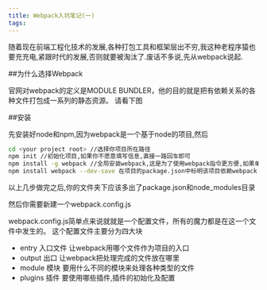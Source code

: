 ```yaml
---
title: Webpack入坑笔记(一)
tags:
---
```

随着现在前端工程化技术的发展,各种打包工具和框架层出不穷,我这种老程序猿也要充充电,紧跟时代的发展,否则就要被淘汰了.废话不多说,先从webpack说起.

##为什么选择Webpack

官网对webpack的定义是MODULE BUNDLER，他的目的就是把有依赖关系的各种文件打包成一系列的静态资源。 请看下图

[alt]: https://pic2.zhimg.com/55fb7d622403852ff7533c6da5c620cd_b.png

##安装

先安装好node和npm,因为webpack是一个基于node的项目,然后

``` bash
cd <your project root> //选择你项目所在路径
npm init //初始化项目,如果你不愿意填写信息,直接一路回车即可
npm install -g webpack //全局安装webpack,这是为了使用webpack指令更方便,如果单纯的装着项目目录下,则在打webpack指令时需要补全路径
npm install webpack --dev-save 在项目的package.json中标明该项目依赖webpack
```

以上几步做完之后,你的文件夹下应该多出了package.json和node_modules目录

然后你需要新建一个webpack.config.js

webpack.config.js简单点来说就就是一个配置文件，所有的魔力都是在这一个文件中发生的。 这个配置文件主要分为四大块

* entry 入口文件 让webpack用哪个文件作为项目的入口
* output 出口 让webpack把处理完成的文件放在哪里
* module 模块 要用什么不同的模块来处理各种类型的文件
* plugins 插件 要使用哪些插件,插件的初始化及配置
